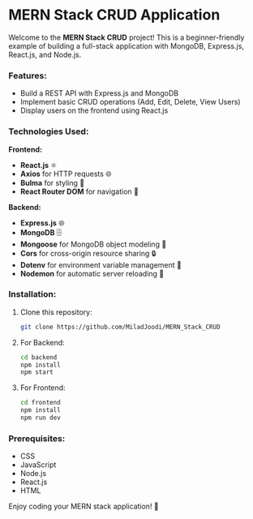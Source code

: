 
# MERN Stack CRUD Application

Welcome to the **MERN Stack CRUD** project! This is a beginner-friendly example of building a full-stack application with MongoDB, Express.js, React.js, and Node.js.

### Features:
- Build a REST API with Express.js and MongoDB
- Implement basic CRUD operations (Add, Edit, Delete, View Users)
- Display users on the frontend using React.js

### Technologies Used:

**Frontend:**
- **React.js** ⚛️
- **Axios** for HTTP requests 🌐
- **Bulma** for styling 🎨
- **React Router DOM** for navigation 🧭

**Backend:**
- **Express.js** 🌐
- **MongoDB** 🗄️
- **Mongoose** for MongoDB object modeling 🔧
- **Cors** for cross-origin resource sharing 🔒
- **Dotenv** for environment variable management 🔑
- **Nodemon** for automatic server reloading 🔄

### Installation:

1. Clone this repository:
   ```bash
   git clone https://github.com/MiladJoodi/MERN_Stack_CRUD
   ```

2. For Backend:
   ```bash
   cd backend
   npm install
   npm start
   ```

3. For Frontend:
   ```bash
   cd frontend
   npm install
   npm run dev
   ```

### Prerequisites:
- CSS
- JavaScript
- Node.js
- React.js
- HTML

Enjoy coding your MERN stack application! 🚀
